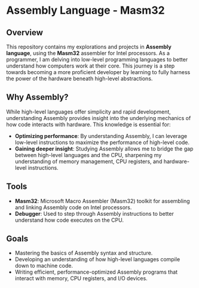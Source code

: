 # Assembly Language - Masm32

## Overview

This repository contains my explorations and projects in **Assembly language**, using the **Masm32** assembler for Intel processors. As a programmer, I am delving into low-level programming languages to better understand how computers work at their core. This journey is a step towards becoming a more proficient developer by learning to fully harness the power of the hardware beneath high-level abstractions.

## Why Assembly?

While high-level languages offer simplicity and rapid development, understanding Assembly provides insight into the underlying mechanics of how code interacts with hardware. This knowledge is essential for:

- **Optimizing performance**: By understanding Assembly, I can leverage low-level instructions to maximize the performance of high-level code.
- **Gaining deeper insight**: Studying Assembly allows me to bridge the gap between high-level languages and the CPU, sharpening my understanding of memory management, CPU registers, and hardware-level instructions.

## Tools

- **Masm32**: Microsoft Macro Assembler (Masm32) toolkit for assembling and linking Assembly code on Intel processors.
- **Debugger**: Used to step through Assembly instructions to better understand how code executes on the CPU.

## Goals

- Mastering the basics of Assembly syntax and structure.
- Developing an understanding of how high-level languages compile down to machine code.
- Writing efficient, performance-optimized Assembly programs that interact with memory, CPU registers, and I/O devices.
